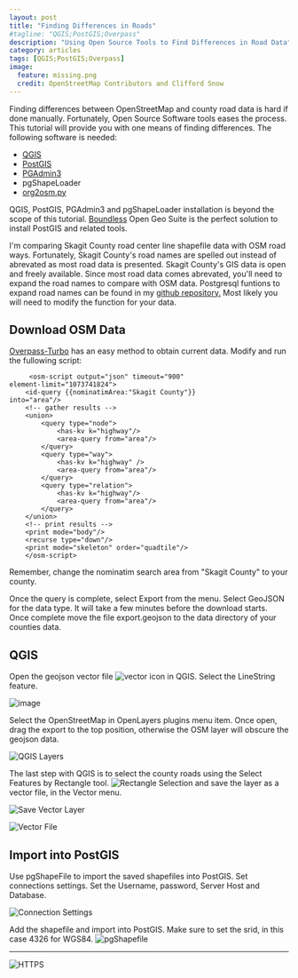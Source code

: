 ```yaml
---
layout: post
title: "Finding Differences in Roads"
#tagline: "QGIS;PostGIS;Overpass"
description: "Using Open Source Tools to Find Differences in Road Data"
category: articles
tags: [QGIS;PostGIS;Overpass]
image:
  feature: missing.png
  credit: OpenStreetMap Contributors and Clifford Snow
---
```


Finding differences between OpenStreetMap and county road data is hard if done manually. Fortunately, Open Source Software tools eases the process.
This tutorial will provide you with one means of finding differences. The following software is needed:

*	[QGIS](http://www.qgis.org)
*	[PostGIS](http://)
*	[PGAdmin3](http://www.pgadmin.org/)
*	pgShapeLoader
*	[org2osm.py](https://github.com/pnorman/ogr2osm)

QGIS, PostGIS, PGAdmin3 and pgShapeLoader installation is beyond the scope of this tutorial. [Boundless](http://www.boundlessgeo.com) Open Geo Suite is the perfect solution to install PostGIS and related tools. 

I'm comparing Skagit County road center line shapefile data with OSM road ways. Fortunately, Skagit County's road names are spelled out instead of abrevated as most road data is presented. Skagit County's GIS data is open and freely available. Since most road data comes abrevated, you'll need to expand the road names to compare with OSM data. Postgresql funtions to expand road names can be found in my [github repository.](https://github.com/clifford/sql) Most likely you will need to modify the function for your data.


Download OSM Data
----
[Overpass-Turbo](http://overpass-turbo.eu) has an easy method to obtain current data. Modify and run the fullowing script:

```
     <osm-script output="json" timeout="900" 
element-limit="1073741824">
    <id-query {{nominatimArea:"Skagit County"}}             into="area"/>
    <!-- gather results -->
    <union>
     	<query type="node">
      		<has-kv k="highway"/>
      		<area-query from="area"/>
        </query>
        <query type="way">
            <has-kv k="highway" />
            <area-query from="area"/>
        </query>
    	<query type="relation">
      		<has-kv k="highway"/>
      		<area-query from="area"/>
    	</query>      
    </union>
    <!-- print results -->
    <print mode="body"/>
    <recurse type="down"/>
    <print mode="skeleton" order="quadtile"/>
    </osm-script>
```

Remember, change the nominatim search area from "Skagit County" to your county.

Once the query is complete, select Export from the menu. Select GeoJSON for the data type. It will take a few minutes before the download starts. Once complete move the file export.geojson to the data directory of your counties data. 

QGIS
---
Open the geojson vector file ![vector icon]({{site_url}}/assets/vector_icon.png) in QGIS. Select the LineString feature. 

![image]({{site_url}}/assets/qgis_geojson_import.png)

Select the OpenStreetMap in OpenLayers plugins menu item. Once open, drag the export to the top position, otherwise the OSM layer will obscure the geojson data. 

![QGIS Layers]({{site_url}}/assets/qgis_layers.png)

The last step with QGIS is to select the county roads using the Select Features by Rectangle tool. ![Rectangle Selection]({{site_url}}/assets/rectangle_selection_icon.png)  and save the layer as a vector file, in the Vector menu. 

![Save Vector Layer]({{site_url}}/assets/qgis_save_vector.png)

![Vector File]({{site_url}}/assets/qgis_save_vector_file.png)

Import into PostGIS
---
Use pgShapeFile to import the saved shapefiles into PostGIS. Set connections settings. Set the Username, password, Server Host and Database.

![Connection Settings]({{site_url}}/assets/connection.png)

Add the shapefile and import into PostGIS. Make sure to set the srid, in this case 4326 for WGS84. 
![pgShapefile]({{site_url}}/assets/pgshapeloader.png)


 
---


![HTTPS]({{site_url}}/assets/josm_https.png "HTTPS in JOSM")



